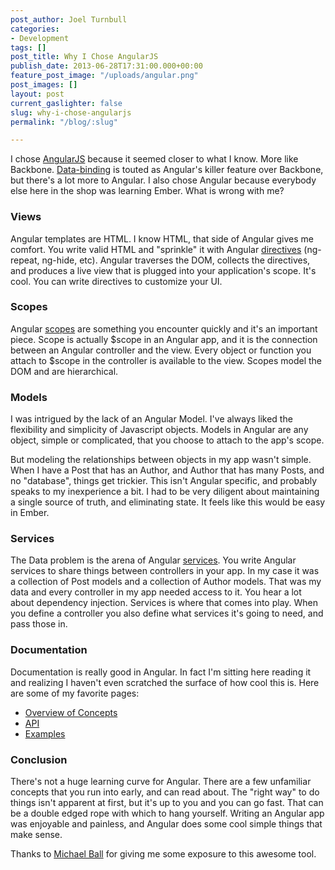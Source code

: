 ```yaml
---
post_author: Joel Turnbull
categories:
- Development
tags: []
post_title: Why I Chose AngularJS
publish_date: 2013-06-28T17:31:00.000+00:00
feature_post_image: "/uploads/angular.png"
post_images: []
layout: post
current_gaslighter: false
slug: why-i-chose-angularjs
permalink: "/blog/:slug"

---
```

I chose [AngularJS](http://angularjs.org/) because it seemed closer to what I know.
More like Backbone. [Data-binding](http://docs.angularjs.org/guide/dev_guide.templates.databinding)
is touted as Angular's killer feature over Backbone, but there's a lot more to
Angular. I also chose Angular because everybody else here in the shop was
learning Ember. What is wrong with me?

### Views

Angular templates are HTML. I know HTML, that side of Angular gives me comfort.
You write valid HTML and "sprinkle" it with Angular [directives](http://docs.angularjs.org/guide/directive)
(ng-repeat, ng-hide, etc). Angular traverses the DOM, collects the directives, and produces
a live view that is plugged into your application's scope. It's cool. You can
write directives to customize your UI.

### Scopes

Angular [scopes](http://docs.angularjs.org/guide/concepts#scope) are something you encounter quickly
and it's an important piece. Scope is actually $scope in an Angular app, and it is the
connection between an Angular controller and the view. Every object or function
you attach to $scope in the controller is available to the view. Scopes model
the DOM and are hierarchical.

### Models

I was intrigued by the lack of an Angular Model. I've always liked the
flexibility and simplicity of Javascript objects. Models in Angular are any object,
simple or complicated, that you choose to attach to the app's scope.

But modeling the relationships between objects in my app wasn't simple. When I
have a Post that has an Author, and Author that has many Posts, and no
"database", things get trickier. This isn't Angular specific, and probably
speaks to my inexperience a bit. I had to be very diligent about maintaining a
single source of truth, and eliminating state. It feels like this would be easy
in Ember.

### Services

The Data problem is the arena of Angular [services](http://docs.angularjs.org/guide/dev_guide.services.creating_services). You write Angular services to
share things between controllers in your app. In my case it was a collection of
Post models and a collection of Author models. That was my data and every
controller in my app needed access to it. You hear a lot about dependency
injection. Services is where that comes into play. When you define a
controller you also define what services it's going to need, and pass those in.

### Documentation

Documentation is really good in Angular. In fact I'm sitting here reading it and
realizing I haven't even scratched the surface of how cool this is. Here are
some of my favorite pages:

- [Overview of Concepts](http://docs.angularjs.org/guide/concepts#view)
- [API](http://docs.angularjs.org/api)
- [Examples](http://angularjs.org/)

### Conclusion

There's not a huge learning curve for Angular. There are a few unfamiliar
concepts that you run into early, and can read about. The "right way" to do
things isn't apparent at first, but it's up to you and you can go fast. That can
be a double edged rope with which to hang yourself. Writing an Angular app was
enjoyable and painless, and Angular does some cool simple things that make sense.

Thanks to [Michael Ball](http://twitter.com/ballmw) for giving me some exposure
to this awesome tool.
